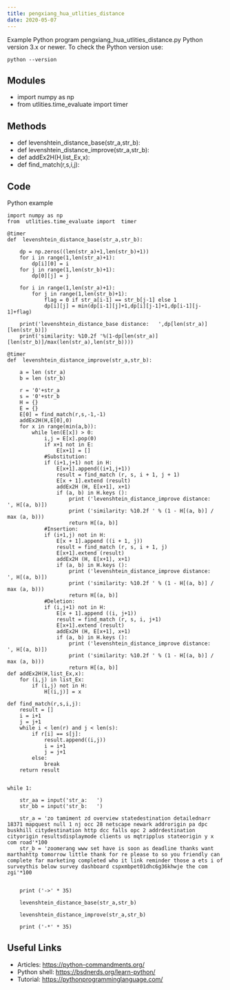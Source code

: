 ```yaml
---
title: pengxiang_hua_utlities_distance
date: 2020-05-07
---
```

Example Python program pengxiang_hua_utlities_distance.py
Python version 3.x or newer.
To check the Python version use:

    python --version

## Modules

* import numpy as np
* from  utlities.time_evaluate import  timer

## Methods

* def  levenshtein_distance_base(str_a,str_b):
* def  levenshtein_distance_improve(str_a,str_b):
* def addEx2H(H,list_Ex,x):
* def find_match(r,s,i,j):

## Code

Python example

    import numpy as np
    from  utlities.time_evaluate import  timer
    
    @timer
    def  levenshtein_distance_base(str_a,str_b):
    
        dp = np.zeros((len(str_a)+1,len(str_b)+1))
        for i in range(1,len(str_a)+1):
            dp[i][0] = i
        for j in range(1,len(str_b)+1):
            dp[0][j] = j
    
        for i in range(1,len(str_a)+1):
            for j in range(1,len(str_b)+1):
                flag = 0 if str_a[i-1] == str_b[j-1] else 1
                dp[i][j] = min(dp[i-1][j]+1,dp[i][j-1]+1,dp[i-1][j-1]+flag)
    
        print('levenshtein_distance_base distance:   ',dp[len(str_a)][len(str_b)])
        print('similarity: %10.2f '%(1-dp[len(str_a)][len(str_b)]/max(len(str_a),len(str_b))))
    
    @timer
    def  levenshtein_distance_improve(str_a,str_b):
    
        a = len (str_a)
        b = len (str_b)
    
        r = '0'+str_a
        s = '0'+str_b
        H = {}
        E = {}
        E[0] = find_match(r,s,-1,-1)
        addEx2H(H,E[0],0)
        for x in range(min(a,b)):
            while len(E[x]) > 0:
                i,j = E[x].pop(0)
                if x+1 not in E:
                    E[x+1] = []
                #Substitution:
                if (i+1,j+1) not in H:
                    E[x+1].append((i+1,j+1))
                    result = find_match (r, s, i + 1, j + 1)
                    E[x + 1].extend (result)
                    addEx2H (H, E[x+1], x+1)
                    if (a, b) in H.keys ():
                        print ('levenshtein_distance_improve distance:   ', H[(a, b)])
                        print ('similarity: %10.2f ' % (1 - H[(a, b)] / max (a, b)))
                        return H[(a, b)]
                #Insertion:
                if (i+1,j) not in H:
                    E[x + 1].append ((i + 1, j))
                    result = find_match (r, s, i + 1, j)
                    E[x+1].extend (result)
                    addEx2H (H, E[x+1], x+1)
                    if (a, b) in H.keys ():
                        print ('levenshtein_distance_improve distance:   ', H[(a, b)])
                        print ('similarity: %10.2f ' % (1 - H[(a, b)] / max (a, b)))
                        return H[(a, b)]
                #Deletion:
                if (i,j+1) not in H:
                    E[x + 1].append ((i, j+1))
                    result = find_match (r, s, i, j+1)
                    E[x+1].extend (result)
                    addEx2H (H, E[x+1], x+1)
                    if (a, b) in H.keys ():
                        print ('levenshtein_distance_improve distance:   ', H[(a, b)])
                        print ('similarity: %10.2f ' % (1 - H[(a, b)] / max (a, b)))
                        return H[(a, b)]
    def addEx2H(H,list_Ex,x):
        for (i,j) in list_Ex:
            if (i,j) not in H:
                H[(i,j)] = x
    
    def find_match(r,s,i,j):
        result = []
        i = i+1
        j = j+1
        while i < len(r) and j < len(s):
            if r[i] == s[j]:
                result.append((i,j))
                i = i+1
                j = j+1
            else:
                break
        return result
    
    
    while 1:
    
        str_aa = input('str_a:   ')
        str_bb = input('str_b:   ')
    
        str_a = 'zo tamiment zd overview statedestination detailednarr 18371 mapquest null 1 nj occ 28 netscape newark addrorigin pa dpc buskhill citydestination http dcc falls opc 2 addrdestination cityorigin resultsdisplaymode clients us mqtripplus stateorigin y x com road'*100
        str_b = 'zoomerang www set have is soon as deadline thanks want marthahttp tomorrow little thank for re please to so you friendly can complete far marketing completed who it link reminder those a ets i of surveythis below survey dashboard cspxmbpet01dhc6g36khwje the com zgi'*100
    
    
        print ('->' * 35)
    
        levenshtein_distance_base(str_a,str_b)
    
        levenshtein_distance_improve(str_a,str_b)
    
        print ('-*' * 35)

## Useful Links

- Articles: https://python-commandments.org/
- Python shell: https://bsdnerds.org/learn-python/
- Tutorial: https://pythonprogramminglanguage.com/
